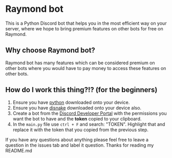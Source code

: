 # Raymond bot
This is a Python Discord bot that helps you in the most efficient way on your server, where we hope to bring premium features on other bots for free on Raymond.

## Why choose Raymond bot?
Raymond bot has many features which can be considered premium on other bots where you would have to pay money to access these features on other bots. 




## How do I work this thing?!? (for the beginners)
1. Ensure you have [python](https://www.python.org/downloads/) downloaded onto your device.
2. Ensure you have [disnake](https://pypi.org/project/disnake/) downloaded onto your device also.
3. Create a bot from the [Discord Developer Portal](https://discord.com/developers/applications) with the permissions you want the bot to have and the **token** copied to your clipboard.
4. In the ``main.py`` file use ``ctrl + F`` and search: "TOKEN". Highlight that and replace it with the token that you copied from the previous step. 

If you have any questions about anything please feel free to leave a question in the issues tab and label it question. Thanks for reading my README.md
